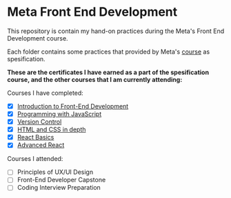 # Meta Front End Development
This repository is contain my hand-on practices during the Meta's Front End Development course.

Each folder contains some practices that provided by Meta's [course](https://www.coursera.org/professional-certificates/meta-front-end-developer "course") as spesification.


**These are the certificates I have earned as a part of the spesification course, and the other courses that I am currently attending:**

Courses I have completed:

- [x]  [Introduction to Front-End Development](https://www.coursera.org/account/accomplishments/certificate/X8MTXSQJ6J2C "Introduction to Front-End Development")
- [x]  [Programming with JavaScript](https://www.coursera.org/account/accomplishments/certificate/DGVUGVTTHJMJ "Programming with JavaScript")
- [x]  [Version Control](https://www.coursera.org/account/accomplishments/certificate/5KY7RM7A56VH "Version Control")
- [x]  [HTML and CSS in depth](https://coursera.org/share/393d51d9bba3968e121a14dc2162da81 "HTML and CSS in depth")
- [x]  [React Basics](https://coursera.org/share/bc998150633665c1676d5a1ec1989865 "React Basics")
- [x] [Advanced React](https://www.coursera.org/account/accomplishments/certificate/6P394K5P23ZU "Advanced React")

Courses I attended:

- [ ] Principles of UX/UI Design
- [ ] Front-End Developer Capstone 
- [ ] Coding Interview Preparation

